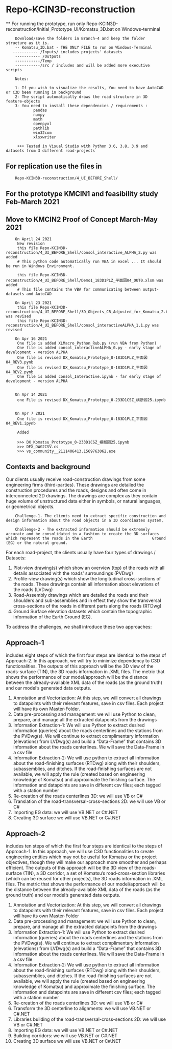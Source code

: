 # Repo-KCIN3D-reconstruction

** For running the prototype, run only 
        Repo-KCIN3D-reconstruction/Initial_Prototype_UI/Komatsu_3D.bat
        on Windows-terminal
        
        Download/save the folders in Branch-4 and keep the folder structure as it is.
        -- Komatsu_3D.bat - THE ONLY FILE to run on Windows-Terminal 
       ----------- /Inputs/ includes projects' datasets
        ----------- /Outputs
        -----------/Temp
        -----------/src / includes and will be added more executive scripts
        
        Notes: 
                
        1- If you wish to visualize the results, You need to have AutoCAD or C3D been running in background 
        2- The script automatically draws the road structure in 3D feature-objects 
        3- You need to install these dependencies / requirements :   
                pandas 
                numpy 
                math 
                openpyxl 
                pathlib 
                win32com 
                xlsxwriter 
                
         +++ Tested in Visual Studio with Python 3.6, 3.8, 3.9 and datasets from 3 different road-projects 

## For replication use the files in 
        Repo-KCIN3D-reconstruction/4_UI_BEFORE_Shell/

## For the prototype KMCIN1 and feasibility study Feb-March 2021
## Move to KMCIN2 Proof of Concept March-May 2021
        On April 24 2021
         New revision 
         this file Repo-KCIN3D-reconstruction/4_UI_BEFORE_Shell/consol_interactive_ALPHA_2.py was added 
         # This python code automatically run VBA in excel ... It should be run in Windows Environment. 
         
         this file Repo-KCIN3D-reconstruction/4_UI_BEFORE_Shell/Demo1_183D1PLZ_平面図04_OUT0.xlsm was added
         # This file contains the VBA for communicating between output-datasets and AutoCAD 
        
        On April 23 2021
         this file Repo-KCIN3D-reconstruction/4_UI_BEFORE_Shell/3D_Objects_CR_Adjusted_for_Komatsu_2.bas was revised 
         this file Repo-KCIN3D-reconstruction/4_UI_BEFORE_Shell/consol_interactiveALPHA_1.1.py was revised 
        
        On Apr 16 2021
         One file is added XLMacro_Python_Rub.py (run VBA from Python)
         One file is added consol_interactiveALPHA_0.py - early stage of development - version ALPHA
         One file is revised DX_Komatsu_Prototype_0-183D1PLZ_平面図04_REV3.pynb
         One file is revised DX_Komatsu_Prototype_0-183D1PLZ_平面図04_REV2.pynb
         One file is added consol_Interactive.ipynb - far early stage of development - version ALPHA
        
        
        On Apr 14 2021
         one File is revised DX_Komatsu_Prototype_0-233D1CSZ_横断図25.ipynb
        
        
        On Apr 7 2021
         One file is revised DX_Komatsu_Prototype_0-183D1PLZ_平面図04_REV1.ipynb
         
         Added 
         
         >>> DX_Komatsu_Prototype_0-233D1CSZ_横断図25.ipynb
         >>> DFX_DWG2CSV.cs
         >>> vs_community__2111406413.1569763062.exe


## Contexts and background 

Our clients usually receive road-construction drawings from some engineering firms (third-parties). These drawings are detailed the construction procedures and the roads, designs and often come in interconnected 2D drawings. The drawings are complex as they contain huge volume of unstructured data either in symbols, or natural languages, or geometrical objects. 

        Challenge-1- The clients need to extract specific construction and design information about the road objects in a 3D coordinates system,

        Challenge-2 - The extracted information should be extremely accurate and be consolidated in a fashion to create the 3D surfaces which represent the roads in the Earth                          Ground (EG) or the natural ground.

For each road-project, the clients usually have four types of drawings / Datasets:

1. Plot-view drawing(s) which show an overview (top) of the roads with all details associated with the roads' surroundings (PVDwg)
2. Profile-view drawing(s) which show the longitudinal cross-sections of the roads. These drawings contain all information about elevations of the roads (LVDwg)
3. Road-Assembly drawings which are detailed the roads and their shoulders and sub-assemblies and in effect they show the transversal cross-sections of the roads in different parts along the roads (RTDwg)
4. Ground Surface elevation datasets which contain the topographic information of the Earth Ground (EG).

 To address the challenges, we shall introduce these two approaches:

## Approach-1 

includes eight steps of which the first four steps are identical to the steps of Approach-2. In this approach, we will try to minimize dependency to C3D functionalities. The outputs of this approach will be the 3D view of the roads-surface (TIN), the 3D roads information in .XML files. The metric that shows the performance of our model/approach will be the distance between the already-available XML data of the roads (as the ground truth) and our model’s generated data outputs. 

1. Annotation and Vectorization: At this step, we will convert all drawings to datapoints with their relevant features, save in csv files. Each project will have its own Master-Folder.
2. Data pre-processing and management: we will use Python to clean, prepare, and manage all the extracted datapoints from the drawings
3. Information Extraction-1: We will use Python to extract desired information (queries) about the roads centerlines and the stations from the PVDwg(s). We will continue to extract complimentary information (elevations) from LVDwg(s) and build a “Data-Frame” that contains 3D information about the roads centerlines. We will save the Data-Frame in a csv file
4. Information Extraction-2: We will use python to extract all information about the road-finishing surfaces (RTDwg) along with their shoulders, subassemblies, and ditches. If the road-finishing surfaces are not available, we will apply the rule (created based on engineering knowledge of Komatsu) and approximate the finishing surface. The information and datapoints are save in different csv files; each tagged with a station number
5. Re-creation of the roads centerlines 3D: we will use VB or C#
6. Translation of the road-transversal-cross-sections 2D: we will use VB or C#
7. Importing EG data: we will use VB.NET or C#.NET
8. Creating 3D surface we will use VB.NET or C#.NET


## Approach-2 

includes ten steps of which the first four steps are identical to the steps of Approach-1. In this approach, we will use C3D functionalities to create engineering entities which may not be useful for Komatsu or the project objectives, though they will make our approach more smoother and perhaps efficient. The outputs of this approach will be the 3D view of the roads-surface (TIN), a 3D corridor, a set of Komatsu’s road-cross-section libraries (which can be reused for other projects), the 3D roads information in .XML files. The metric that shows the performance of our model/approach will be the distance between the already-available XML data of the roads (as the ground truth) and our model’s generated data outputs.   

1. Annotation and Vectorization: At this step, we will convert all drawings to datapoints with their relevant features, save in csv files. Each project will have its own Master-Folder
2. Data pre-processing and management: we will use Python to clean, prepare, and manage all the extracted datapoints from the drawings
3. Information Extraction-1: We will use Python to extract desired information (queries) about the roads centerlines and the stations from the PVDwg(s). We will continue to extract complimentary information (elevations) from LVDwg(s) and build a “Data-Frame” that contains 3D information about the roads centerlines. We will save the Data-Frame in a csv file
4. Information Extraction-2: We will use python to extract all information about the road-finishing surfaces (RTDwg) along with their shoulders, subassemblies, and ditches. If the road-finishing surfaces are not available, we will apply the rule (created based on engineering knowledge of Komatsu) and approximate the finishing surface. The information and datapoints are save in different csv files; each tagged with a station number
5. Re-creation of the roads centerlines 3D: we will use VB or C#
6. Transform the 3D centerline to alignments: we will use VB.NET or C#.NET
7. Libraries building of the road-transversal-cross-sections 2D: we will use VB or C#.NET
8. Importing EG data: we will use VB.NET or C#.NET
9. Building corridors: we will use VB.NET or C#.NET
10. Creating 3D surface we will use VB.NET or C#.NET        
